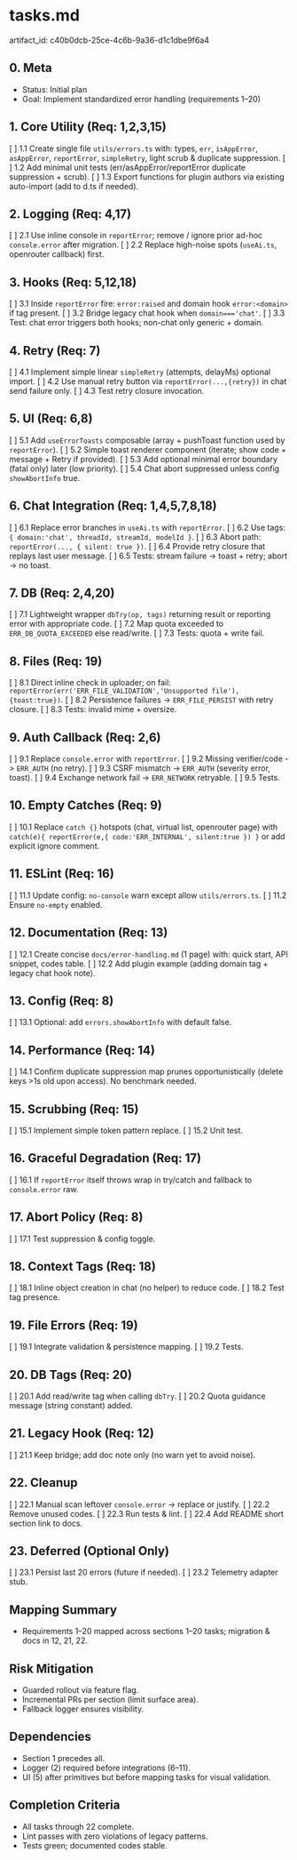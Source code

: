 # tasks.md

artifact_id: c40b0dcb-25ce-4c6b-9a36-d1c1dbe9f6a4

## 0. Meta

-   Status: Initial plan
-   Goal: Implement standardized error handling (requirements 1–20)

## 1. Core Utility (Req: 1,2,3,15)

[ ] 1.1 Create single file `utils/errors.ts` with: types, `err`, `isAppError`, `asAppError`, `reportError`, `simpleRetry`, light scrub & duplicate suppression.
[ ] 1.2 Add minimal unit tests (err/asAppError/reportError duplicate suppression + scrub).
[ ] 1.3 Export functions for plugin authors via existing auto-import (add to d.ts if needed).

## 2. Logging (Req: 4,17)

[ ] 2.1 Use inline console in `reportError`; remove / ignore prior ad-hoc `console.error` after migration.
[ ] 2.2 Replace high-noise spots (`useAi.ts`, openrouter callback) first.

## 3. Hooks (Req: 5,12,18)

[ ] 3.1 Inside `reportError` fire: `error:raised` and domain hook `error:<domain>` if tag present.
[ ] 3.2 Bridge legacy chat hook when `domain==='chat'`.
[ ] 3.3 Test: chat error triggers both hooks; non-chat only generic + domain.

## 4. Retry (Req: 7)

[ ] 4.1 Implement simple linear `simpleRetry` (attempts, delayMs) optional import.
[ ] 4.2 Use manual retry button via `reportError(...,{retry})` in chat send failure only.
[ ] 4.3 Test retry closure invocation.

## 5. UI (Req: 6,8)

[ ] 5.1 Add `useErrorToasts` composable (array + pushToast function used by `reportError`).
[ ] 5.2 Simple toast renderer component (iterate; show code + message + Retry if provided).
[ ] 5.3 Add optional minimal error boundary (fatal only) later (low priority).
[ ] 5.4 Chat abort suppressed unless config `showAbortInfo` true.

## 6. Chat Integration (Req: 1,4,5,7,8,18)

[ ] 6.1 Replace error branches in `useAi.ts` with `reportError`.
[ ] 6.2 Use tags: `{ domain:'chat', threadId, streamId, modelId }`.
[ ] 6.3 Abort path: `reportError(..., { silent: true })`.
[ ] 6.4 Provide retry closure that replays last user message.
[ ] 6.5 Tests: stream failure -> toast + retry; abort -> no toast.

## 7. DB (Req: 2,4,20)

[ ] 7.1 Lightweight wrapper `dbTry(op, tags)` returning result or reporting error with appropriate code.
[ ] 7.2 Map quota exceeded to `ERR_DB_QUOTA_EXCEEDED` else read/write.
[ ] 7.3 Tests: quota + write fail.

## 8. Files (Req: 19)

[ ] 8.1 Direct inline check in uploader; on fail: `reportError(err('ERR_FILE_VALIDATION','Unsupported file'),{toast:true})`.
[ ] 8.2 Persistence failures -> `ERR_FILE_PERSIST` with retry closure.
[ ] 8.3 Tests: invalid mime + oversize.

## 9. Auth Callback (Req: 2,6)

[ ] 9.1 Replace `console.error` with `reportError`.
[ ] 9.2 Missing verifier/code -> `ERR_AUTH` (no retry).
[ ] 9.3 CSRF mismatch -> `ERR_AUTH` (severity error, toast).
[ ] 9.4 Exchange network fail -> `ERR_NETWORK` retryable.
[ ] 9.5 Tests.

## 10. Empty Catches (Req: 9)

[ ] 10.1 Replace `catch {}` hotspots (chat, virtual list, openrouter page) with `catch(e){ reportError(e,{ code:'ERR_INTERNAL', silent:true }) }` or add explicit ignore comment.

## 11. ESLint (Req: 16)

[ ] 11.1 Update config: `no-console` warn except allow `utils/errors.ts`.
[ ] 11.2 Ensure `no-empty` enabled.

## 12. Documentation (Req: 13)

[ ] 12.1 Create concise `docs/error-handling.md` (1 page) with: quick start, API snippet, codes table.
[ ] 12.2 Add plugin example (adding domain tag + legacy chat hook note).

## 13. Config (Req: 8)

[ ] 13.1 Optional: add `errors.showAbortInfo` with default false.

## 14. Performance (Req: 14)

[ ] 14.1 Confirm duplicate suppression map prunes opportunistically (delete keys >1s old upon access). No benchmark needed.

## 15. Scrubbing (Req: 15)

[ ] 15.1 Implement simple token pattern replace.
[ ] 15.2 Unit test.

## 16. Graceful Degradation (Req: 17)

[ ] 16.1 If `reportError` itself throws wrap in try/catch and fallback to `console.error` raw.

## 17. Abort Policy (Req: 8)

[ ] 17.1 Test suppression & config toggle.

## 18. Context Tags (Req: 18)

[ ] 18.1 Inline object creation in chat (no helper) to reduce code.
[ ] 18.2 Test tag presence.

## 19. File Errors (Req: 19)

[ ] 19.1 Integrate validation & persistence mapping.
[ ] 19.2 Tests.

## 20. DB Tags (Req: 20)

[ ] 20.1 Add read/write tag when calling `dbTry`.
[ ] 20.2 Quota guidance message (string constant) added.

## 21. Legacy Hook (Req: 12)

[ ] 21.1 Keep bridge; add doc note only (no warn yet to avoid noise).

## 22. Cleanup

[ ] 22.1 Manual scan leftover `console.error` -> replace or justify.
[ ] 22.2 Remove unused codes.
[ ] 22.3 Run tests & lint.
[ ] 22.4 Add README short section link to docs.

## 23. Deferred (Optional Only)

[ ] 23.1 Persist last 20 errors (future if needed).
[ ] 23.2 Telemetry adapter stub.

## Mapping Summary

-   Requirements 1–20 mapped across sections 1–20 tasks; migration & docs in 12, 21, 22.

## Risk Mitigation

-   Guarded rollout via feature flag.
-   Incremental PRs per section (limit surface area).
-   Fallback logger ensures visibility.

## Dependencies

-   Section 1 precedes all.
-   Logger (2) required before integrations (6–11).
-   UI (5) after primitives but before mapping tasks for visual validation.

## Completion Criteria

-   All tasks through 22 complete.
-   Lint passes with zero violations of legacy patterns.
-   Tests green; documented codes stable.
